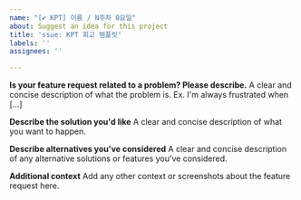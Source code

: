 ```yaml
---
name: "[✔ KPT] 이름 / N주차 0요일"
about: Suggest an idea for this project
title: 'ssue: KPT 회고 템플릿'
labels: ''
assignees: ''

---
```


**Is your feature request related to a problem? Please describe.**
A clear and concise description of what the problem is. Ex. I'm always frustrated when [...]

**Describe the solution you'd like**
A clear and concise description of what you want to happen.

**Describe alternatives you've considered**
A clear and concise description of any alternative solutions or features you've considered.

**Additional context**
Add any other context or screenshots about the feature request here.

